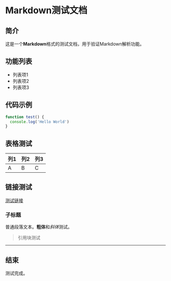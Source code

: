 # Markdown测试文档

## 简介

这是一个**Markdown**格式的测试文档，用于验证Markdown解析功能。

## 功能列表

- 列表项1
- 列表项2
- 列表项3

## 代码示例

```typescript
function test() {
  console.log('Hello World')
}
```

## 表格测试

| 列1 | 列2 | 列3 |
|-----|-----|-----|
| A   | B   | C   |

## 链接测试

[测试链接](https://example.com)

### 子标题

普通段落文本。**粗体**和*斜体*测试。

> 引用块测试

---

## 结束

测试完成。